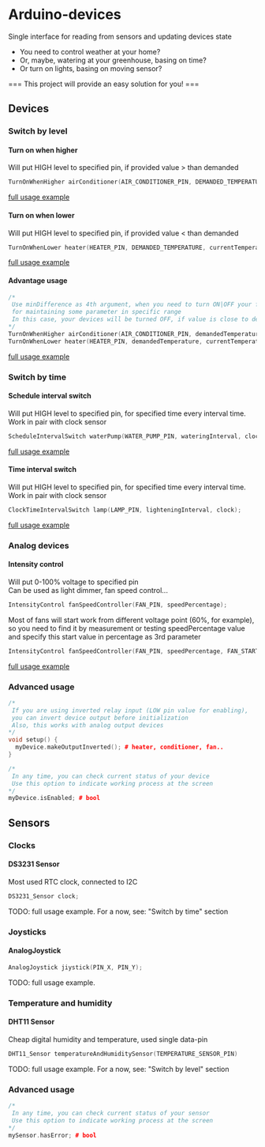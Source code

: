 # Arduino-devices
Single interface for reading from sensors and updating devices state

- You need to control weather at your home?
- Or, maybe, watering at your greenhouse, basing on time?
- Or turn on lights, basing on moving sensor?

=== This project will provide an easy solution for you! ===

## Devices

### Switch by level

#### Turn on when higher
Will put HIGH level to specified pin, if provided value > than demanded
```cpp
TurnOnWhenHigher airConditioner(AIR_CONDITIONER_PIN, DEMANDED_TEMPERATURE, currentTemperature);
```
[full usage example](https://github.com/el-fuego/Arduino-devices/blob/master/examples/airConditioner/airConditioner.ino)

#### Turn on when lower
Will put HIGH level to specified pin, if provided value < than demanded
```cpp
TurnOnWhenLower heater(HEATER_PIN, DEMANDED_TEMPERATURE, currentTemperature);
```
[full usage example](https://github.com/el-fuego/Arduino-devices/blob/master/examples/heater/heater.ino)

#### Advantage usage
```cpp
/*
 Use minDifference as 4th argument, when you need to turn ON|OFF your few devices 
 for maintaining some parameter in specific range
 In this case, your devices will be turned OFF, if value is close to demanded
*/
TurnOnWhenHigher airConditioner(AIR_CONDITIONER_PIN, demandedTemperature, currentTemperature, TEMPERATURE_RANGE / 2);
TurnOnWhenLower heater(HEATER_PIN, demandedTemperature, currentTemperature, TEMPERATURE_RANGE / 2);
```
[full usage example](https://github.com/el-fuego/Arduino-devices/blob/master/examples/temperatureControl/temperatureControl.ino)


### Switch by time

#### Schedule interval switch
Will put HIGH level to specified pin, for specified time every interval time.\
Work in pair with clock sensor
```cpp
ScheduleIntervalSwitch waterPump(WATER_PUMP_PIN, wateringInterval, clock);
```
[full usage example](https://github.com/el-fuego/Arduino-devices/blob/master/examples/watering/watering.ino)

#### Time interval switch
Will put HIGH level to specified pin, for specified time every interval time.\
Work in pair with clock sensor
```cpp
ClockTimeIntervalSwitch lamp(LAMP_PIN, lighteningInterval, clock);
```
[full usage example](https://github.com/el-fuego/Arduino-devices/blob/master/examples/lightening/lightening.ino)


### Analog devices

#### Intensity control
Will put 0-100% voltage to specified pin\
Can be used as light dimmer, fan speed control...
```cpp
IntensityControl fanSpeedController(FAN_PIN, speedPercentage);
```

Most of fans will start work from different voltage point (60%, for example), so you need to find it by measurement or testing speedPercentage value and specify this start value in percentage as 3rd parameter
```cpp
IntensityControl fanSpeedController(FAN_PIN, speedPercentage, FAN_START_PERCENTAGE);
```
[full usage example](https://github.com/el-fuego/Arduino-devices/blob/master/examples/fanSpeedControl/fanSpeedControl.ino)


### Advanced usage
```cpp
/*
 If you are using inverted relay input (LOW pin value for enabling), 
 you can invert device output before initialization 
 Also, this works with analog output devices
*/
void setup() {
  myDevice.makeOutputInverted(); # heater, conditioner, fan.. 
}

/*
 In any time, you can check current status of your device
 Use this option to indicate working process at the screen
*/
myDevice.isEnabled; # bool
```


## Sensors

### Clocks

#### DS3231 Sensor
Most used RTC clock, connected to I2C
```cpp
DS3231_Sensor clock;
```
TODO: full usage example. For a now, see: "Switch by time" section


### Joysticks

#### AnalogJoystick
```cpp
AnalogJoystick jiystick(PIN_X, PIN_Y);
```
TODO: full usage example.


### Temperature and humidity

#### DHT11 Sensor
Cheap digital humidity and temperature, used single data-pin
```cpp
DHT11_Sensor temperatureAndHumiditySensor(TEMPERATURE_SENSOR_PIN)
```
TODO: full usage example. For a now, see: "Switch by level" section


### Advanced usage
```cpp
/*
 In any time, you can check current status of your sensor
 Use this option to indicate working process at the screen
*/
mySensor.hasError; # bool
```